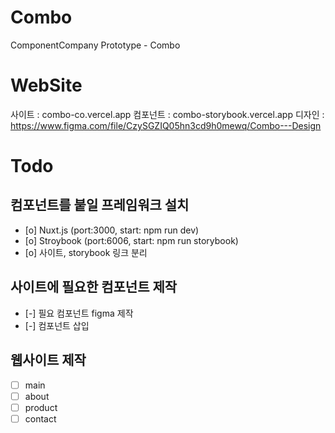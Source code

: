 # Combo

ComponentCompany Prototype - Combo

# WebSite

사이트 : combo-co.vercel.app
컴포넌트 : combo-storybook.vercel.app
디자인 : https://www.figma.com/file/CzySGZIQ05hn3cd9h0mewq/Combo---Design

# Todo

## 컴포넌트를 붙일 프레임워크 설치

- [o] Nuxt.js (port:3000, start: npm run dev)
- [o] Stroybook (port:6006, start: npm run storybook)
- [o] 사이트, storybook 링크 분리

## 사이트에 필요한 컴포넌트 제작

- [-] 필요 컴포넌트 figma 제작
- [-] 컴포넌트 삽입

## 웹사이트 제작

- [ ] main
- [ ] about
- [ ] product
- [ ] contact
